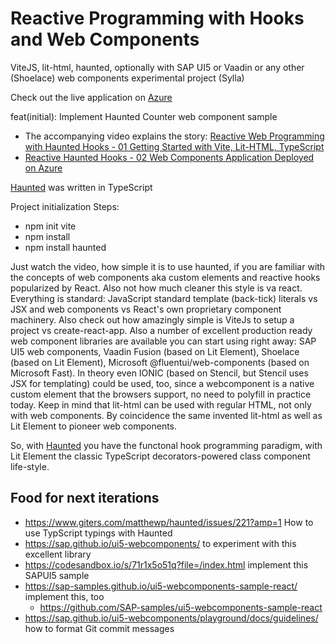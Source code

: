 # Reactive Programming with Hooks and Web Components

ViteJS, lit-html, haunted, optionally with SAP UI5 or Vaadin or any other (Shoelace) web components experimental project (Sylla)

Check out the live application on [Azure](https://brave-grass-0944e8203.azurestaticapps.net/)

feat(initial): Implement Haunted Counter web component sample

- The accompanying video explains the story:
[Reactive Web Programming with Haunted Hooks - 01 Getting Started with Vite, Lit-HTML, TypeScript](https://youtu.be/rFSLdbXUjLU)
- [Reactive Haunted Hooks - 02 Web Components Application Deployed on Azure](https://youtu.be/7kvLNW8xYAo)

[Haunted](https://www.npmjs.com/package/haunted) was written in TypeScript

Project initialization Steps:
- npm init vite
- npm install
- npm install haunted

Just watch the video, how simple it is to use haunted, if you are familiar with the concepts of web components aka custom elements and reactive hooks popularized by React.
Also not how much cleaner this style is va react. 
Everything is standard: JavaScript standard template (back-tick) literals vs JSX and web components vs React's own proprietary component machinery.
Also check out how amazingly simple is ViteJs to setup a project vs create-react-app.
Also a number of excellent production ready web component libraries are available you can start using right away: SAP UI5 web components, Vaadin Fusion (based on Lit Element), Shoelace (based on Lit Element), Microsoft @fluentui/web-components (based on Microsoft Fast). In theory even IONIC (based on Stencil, but Stencil uses JSX for templating) could be used, too, since a webcomponent is a native custom element that the browsers support, no need to polyfill in practice today.
Keep in mind that lit-html can be used with regular HTML, not only with web components. By coincidence the same invented lit-html as well as Lit Element to pioneer web components.

So, with [Haunted](https://hauntedhooks.netlify.app/) you have the functonal hook programming paradigm, with Lit Element the classic TypeScript decorators-powered class component life-style.

## Food for next iterations
- https://www.giters.com/matthewp/haunted/issues/221?amp=1  How to use TypScript typings with Haunted
- https://sap.github.io/ui5-webcomponents/ to experiment with this excellent library
- https://codesandbox.io/s/71r1x5o51q?file=/index.html implement this SAPUI5 sample
- https://sap-samples.github.io/ui5-webcomponents-sample-react/  implement this, too
    - https://github.com/SAP-samples/ui5-webcomponents-sample-react
- https://sap.github.io/ui5-webcomponents/playground/docs/guidelines/ how to format Git commit messages
